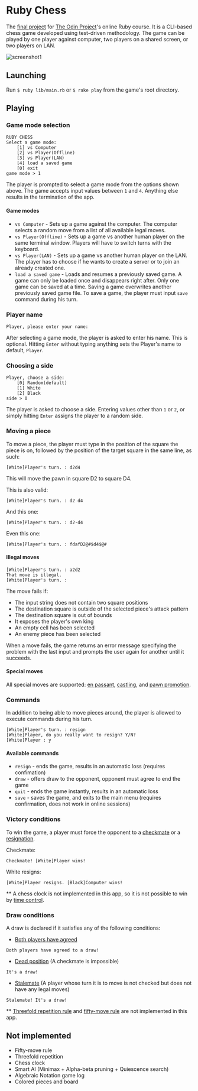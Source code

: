 # Ruby Chess

The [final project](http://www.theodinproject.com/courses/ruby-programming/lessons/ruby-final-project) for [The Odin Project](http://www.theodinproject.com)'s online Ruby course. It is a CLI-based chess game developed using test-driven methodology. The game can be played by one player against computer, two players on a shared screen, or two players on LAN.

![screenshot1](https://github.com/nmacawile/chess/blob/master/img/chess_01.PNG?raw=true "First Screenshot")

## Launching

Run `$ ruby lib/main.rb` or `$ rake play` from the game's root directory.

## Playing

### Game mode selection
```
RUBY CHESS
Select a game mode: 
	[1] vs Computer
	[2] vs Player(Offline)
	[3] vs Player(LAN)
	[4] load a saved game
	[0] exit
game mode > 1
```
The player is prompted to select a game mode from the options shown above. The game accepts input values between `1` and `4`. Anything else results in the termination of the app.

#### Game modes

* `vs Computer` - Sets up a game against the computer. The computer selects a random move from a list of all available legal moves.
* `vs Player(Offline)` - Sets up a game vs another human player on the same terminal window. Players will have to switch turns with the keyboard.
* `vs Player(LAN)` - Sets up a game vs another human player on the LAN. The player has to choose if he wants to create a server or to join an already created one.
* `load a saved game` - Loads and resumes a previously saved game. A game can only be loaded once and disappears right after. Only one game can be saved at a time. Saving a game overwrites another previously saved game file. To save a game, the player must input `save` command during his turn.

### Player name
```
Player, please enter your name: 
```
After selecting a game mode, the player is asked to enter his name. This is optional. Hitting `Enter` without typing anything sets the Player's name to default, `Player`.

### Choosing a side
```
Player, choose a side: 
	[0] Random(default)
	[1] White
	[2] Black
side > 0
```
The player is asked to choose a side. Entering values other than `1` or `2`, or simply hitting `Enter` assigns the player to a random side.

### Moving a piece

To move a piece, the player must type in the position of the square the piece is on, followed by the position of the target square in the same line, as such:
```
[White]Player's turn. : d2d4
```
This will move the pawn in square D2 to square D4.

This is also valid:
```
[White]Player's turn. : d2 d4
```
And this one:
```
[White]Player's turn. : d2-d4
```
Even this one:
```
[White]Player's turn. : fdafD2@#$d4$@#
```

#### Illegal moves
```
[White]Player's turn. : a2d2
That move is illegal.
[White]Player's turn. : 
```
The move fails if:
 * The input string does not contain two square positions
 * The destination square is outside of the selected piece's attack pattern
 * The destination square is out of bounds
 * It exposes the player's own king
 * An empty cell has been selected
 * An enemy piece has been selected

When a move fails, the game returns an error message specifying the problem with the last input and prompts the user again for another until it succeeds.

#### Special moves

All special moves are supported: [en passant](https://en.wikipedia.org/wiki/En_passant), [castling](https://en.wikipedia.org/wiki/Castling), and [pawn promotion](https://en.wikipedia.org/wiki/Promotion_(chess)).

### Commands
In addition to being able to move pieces around, the player is allowed to execute commands during his turn.
```
[White]Player's turn. : resign
[White]Player, do you really want to resign? Y/N?
[White]Player : y
```
#### Available commands

* `resign` - ends the game, results in an automatic loss (requires confimation)
* `draw` - offers draw to the opponent, opponent must agree to end the game
* `quit` - ends the game instantly, results in an automatic loss
* `save` - saves the game, and exits to the main menu (requires confirmation, does not work in online sessions)


### Victory conditions

To win the game, a player must force the opponent to a [checkmate](https://en.wikipedia.org/wiki/Checkmate) or a [resignation](https://en.wikipedia.org/wiki/Glossary_of_chess#Resign).

Checkmate:
```
Checkmate! [White]Player wins!
```
White resigns:
```
[White]Player resigns. [Black]Computer wins!
```

** A chess clock is not implemented in this app, so it is not possible to win by [time control](https://en.wikipedia.org/wiki/Time_control).

### Draw conditions


A draw is declared if it satisfies any of the following conditions:

* [Both players have agreed](https://en.wikipedia.org/wiki/Draw_by_agreement)
```
Both players have agreed to a draw!
```
* [Dead position](https://en.wikipedia.org/wiki/Glossary_of_chess#dead_draw) (A checkmate is impossible)
 ```
It's a draw!
```
* [Stalemate](https://en.wikipedia.org/wiki/Stalemate) (A player whose turn it is to move is not checked but does not have any legal moves)
```
Stalemate! It's a draw!
```
** [Threefold repetition rule](https://en.wikipedia.org/wiki/Threefold_repetition) and [fifty-move rule](https://en.wikipedia.org/wiki/Fifty-move_rule) are not implemented in this app.

## Not implemented

* Fifty-move rule
* Threefold repetition
* Chess clock
* Smart AI (Minimax + Alpha-beta pruning + Quiescence search)
* Algebraic Notation game log
* Colored pieces and board